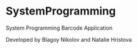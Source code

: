 # SystemProgramming
System Programming Barcode Application

Developed by Blagoy Nikolov and Natalie Hristova
